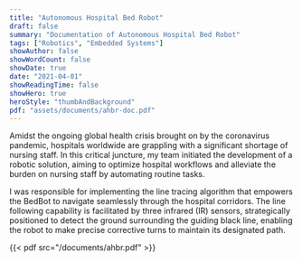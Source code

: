 ```yaml
---
title: "Autonomous Hospital Bed Robot"
draft: false
summary: "Documentation of Autonomous Hospital Bed Robot"
tags: ["Robotics", "Embedded Systems"]
showAuthor: false
showWordCount: false
showDate: true
date: "2021-04-01"
showReadingTime: false
showHero: true
heroStyle: "thumbAndBackground"
pdf: "assets/documents/ahbr-doc.pdf"
---
```


Amidst the ongoing global health crisis brought on by the coronavirus pandemic, hospitals worldwide are grappling with a significant shortage of nursing staff. In this critical juncture, my team initiated the development of a robotic solution, aiming to optimize hospital workflows and alleviate the burden on nursing staff by automating routine tasks.

I was responsible for implementing the line tracing algorithm that empowers the BedBot to navigate seamlessly through the hospital corridors. The line following capability is facilitated by three infrared (IR) sensors, strategically positioned to detect the ground surrounding the guiding black line, enabling the robot to make precise corrective turns to maintain its designated path.


{{< pdf src="/documents/ahbr.pdf" >}}
